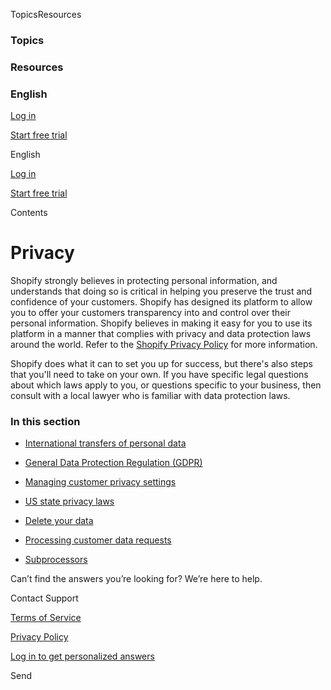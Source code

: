 [](https://help.shopify.com/en)

TopicsResources

### Topics

### Resources

### English

[Log in](https://help.shopify.com/user/login)

[Start free trial](https://accounts.shopify.com/store-create?language=en&locale=en&itcat=help-center&itterm=en-help-p-nav&signup_page=https://help.shopify.com/en/manual/privacy-and-security/privacy)

English

[Log in](https://help.shopify.com/user/login)

[Start free trial](https://accounts.shopify.com/store-create?language=en&locale=en&itcat=help-center&itterm=en-help-p-nav&signup_page=https://help.shopify.com/en/manual/privacy-and-security/privacy)

Contents

Privacy
=======

Shopify strongly believes in protecting personal information, and understands that doing so is critical in helping you preserve the trust and confidence of your customers. Shopify has designed its platform to allow you to offer your customers transparency into and control over their personal information. Shopify believes in making it easy for you to use its platform in a manner that complies with privacy and data protection laws around the world. Refer to the [Shopify Privacy Policy](https://www.shopify.com/legal/privacy) for more information.

Shopify does what it can to set you up for success, but there's also steps that you'll need to take on your own. If you have specific legal questions about which laws apply to you, or questions specific to your business, then consult with a local lawyer who is familiar with data protection laws.

### In this section

* [International transfers of personal data](https://help.shopify.com/en/manual/privacy-and-security/privacy/international-data-transfers)
    
* [General Data Protection Regulation (GDPR)](https://help.shopify.com/en/manual/privacy-and-security/privacy/gdpr)
    
* [Managing customer privacy settings](https://help.shopify.com/en/manual/privacy-and-security/privacy/customer-privacy-settings)
    
* [US state privacy laws](https://help.shopify.com/en/manual/privacy-and-security/privacy/us-state-privacy-laws)
    
* [Delete your data](https://help.shopify.com/en/manual/privacy-and-security/privacy/delete-data)
    
* [Processing customer data requests](https://help.shopify.com/en/manual/privacy-and-security/privacy/processing-customer-data-requests)
    
* [Subprocessors](https://help.shopify.com/en/manual/privacy-and-security/privacy/subprocessors)
    

Can’t find the answers you’re looking for? We’re here to help.

Contact Support

[Terms of Service](https://www.shopify.com/legal/terms)

[Privacy Policy](https://www.shopify.com/legal/privacy)

[Log in to get personalized answers](https://help.shopify.com/user/login?returnTo=/shop-select)

Send